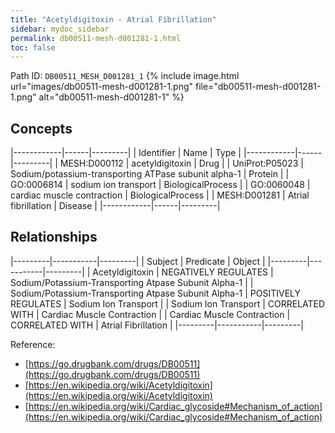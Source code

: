 ```yaml
---
title: "Acetyldigitoxin - Atrial Fibrillation"
sidebar: mydoc_sidebar
permalink: db00511-mesh-d001281-1.html
toc: false 
---
```



Path ID: `DB00511_MESH_D001281_1`
{% include image.html url="images/db00511-mesh-d001281-1.png" file="db00511-mesh-d001281-1.png" alt="db00511-mesh-d001281-1" %}

## Concepts

|------------|------|---------|
| Identifier | Name | Type    |
|------------|------|---------|
| MESH:D000112 | acetyldigitoxin | Drug |
| UniProt:P05023 | Sodium/potassium-transporting ATPase subunit alpha-1 | Protein |
| GO:0006814 | sodium ion transport | BiologicalProcess |
| GO:0060048 | cardiac muscle contraction | BiologicalProcess |
| MESH:D001281 | Atrial fibrillation | Disease |
|------------|------|---------|

## Relationships

|---------|-----------|---------|
| Subject | Predicate | Object  |
|---------|-----------|---------|
| Acetyldigitoxin | NEGATIVELY REGULATES | Sodium/Potassium-Transporting Atpase Subunit Alpha-1 |
| Sodium/Potassium-Transporting Atpase Subunit Alpha-1 | POSITIVELY REGULATES | Sodium Ion Transport |
| Sodium Ion Transport | CORRELATED WITH | Cardiac Muscle Contraction |
| Cardiac Muscle Contraction | CORRELATED WITH | Atrial Fibrillation |
|---------|-----------|---------|

Reference: 
  - [https://go.drugbank.com/drugs/DB00511](https://go.drugbank.com/drugs/DB00511)
  - [https://en.wikipedia.org/wiki/Acetyldigitoxin](https://en.wikipedia.org/wiki/Acetyldigitoxin)
  - [https://en.wikipedia.org/wiki/Cardiac_glycoside#Mechanism_of_action](https://en.wikipedia.org/wiki/Cardiac_glycoside#Mechanism_of_action)
